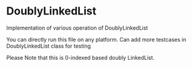 # DoublyLinkedList
Implementation of various operation of DoublyLinkedList







 
You can directly run this file on any platform. 
Can add more testcases in DoublyLinkedList class for testing


Please Note that this is 0-indexed based doubly LinkedList.
